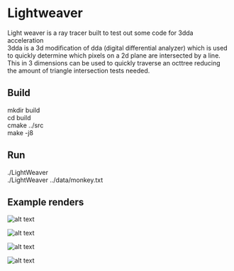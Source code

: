 # Lightweaver 

<p>
Light weaver is a ray tracer built to test out some code for 3dda acceleration <br/>
3dda is a 3d modification of dda (digital differential analyzer) which is used to quickly determine which pixels on a 2d plane are intersected by a line. This in 3 dimensions can be used to quickly traverse an octtree reducing the amount of triangle intersection tests needed. 
<p/>

## Build

mkdir build <br/> 
cd build <br/>
cmake ../src <br/>
make -j8 <br/>

## Run 

./LightWeaver <filename> <br/>
./LightWeaver ../data/monkey.txt


## Example renders

![alt text](https://i.imgur.com/pHzup87.png "Stairs")

![alt text](https://i.imgur.com/D26wuiq.png "Starship")

![alt text](https://i.imgur.com/1L8Mert.png "Monkey")

![alt text](https://i.imgur.com/EObguxH.png "Xwing")


